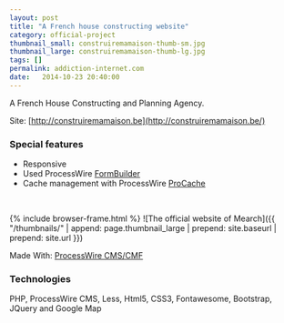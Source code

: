 ```yaml
---
layout: post
title: "A French house constructing website"
category: official-project
thumbnail_small: construiremamaison-thumb-sm.jpg
thumbnail_large: construiremamaison-thumb-lg.jpg
tags: []
permalink: addiction-internet.com
date:   2014-10-23 20:40:00
---
```


A French House Constructing and Planning Agency.

Site: [http://construiremamaison.be](http://construiremamaison.be/)

<!--more-->

### Special features

- Responsive
- Used ProcessWire [FormBuilder](http://modules.processwire.com/modules/form-builder/) 
- Cache management with ProcessWire [ProCache](http://modules.processwire.com/modules/pro-cache/)

<br/>

{% include browser-frame.html %}
<span class="project-img-wrap">
![The official website of Mearch]({{ "/thumbnails/" | append: page.thumbnail_large | prepend: site.baseurl | prepend: site.url  }})
</span>

Made With: [ProcessWire CMS/CMF](http://processwire.com/)

### Technologies 
PHP, ProcessWire CMS, Less, Html5, CSS3, Fontawesome, Bootstrap, JQuery and Google Map